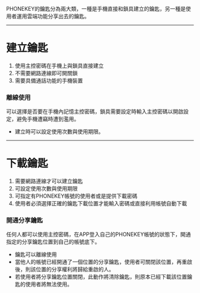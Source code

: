 PHONEKEY的鑰匙分為兩大類，一種是手機直接和鎖具建立的鑰匙，另一種是使用者運用雲端功能分享出去的鑰匙。

---

# 建立鑰匙

1. 使用主控密碼在手機上與鎖具直接建立
2. 不需要網路連線即可開關鎖
3. 需要具備通話功能的手機裝置

### 離線使用

可以選擇是否要在手機內記憶主控密碼，鎖具需要設定時輸入主控密碼以開啟設定，避免手機遭竊時遭到濫用。

* 建立時可以設定使用次數與使用期限。

---

# 下載鑰匙

1. 需要網路連線才可以建立鑰匙
2. 可設定使用次數與使用期限
3. 可指定有PHONEKEY帳號的使用者或是提供下載密碼
4. 使用者必須選擇正確的鑰匙下載位置才能輸入密碼或直接利用帳號自動下載

### 開通分享鑰匙

任何人都可以使用主控密碼，在APP登入自己的PHONEKEY帳號的狀態下，開通指定的分享鑰匙位置到自己的帳號底下。

* 鑰匙可以離線使用
* 當他人的帳號已經開通了一個位置的分享鑰匙，使用者可關閉該位置，再重啟後，則該位置的分享權利將歸給重啟的人。
* 若使用者將分享鑰匙位置關閉，此動作將清除鑰匙，則原本已經下載該位置鑰匙的使用者將無法使用。




